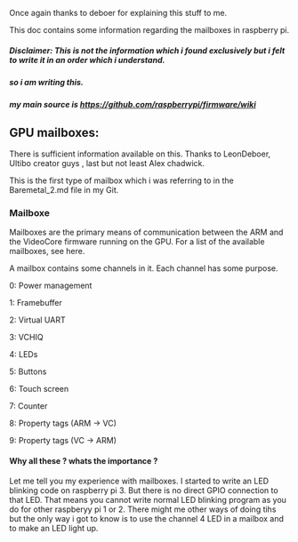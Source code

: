 Once again thanks to deboer for explaining this stuff to me. 

This doc contains some information regarding the mailboxes in raspberry pi.
##### Disclaimer: This is not the information which i found exclusively but i felt to write it in an order which i understand.
##### so i am writing this. 
##### my main source is https://github.com/raspberrypi/firmware/wiki

## GPU mailboxes:
There is sufficient information available on this. Thanks to LeonDeboer, Ultibo creator guys , last but not least Alex chadwick.

This is the first type of mailbox which i was referring to in the Baremetal_2.md file in my Git.
### Mailboxe
Mailboxes are the primary means of communication between the ARM and the VideoCore firmware running on the GPU. For a list of the available mailboxes, see here.

A mailbox contains some channels in it. Each channel has some purpose.

0: Power management

1: Framebuffer


2: Virtual UART


3: VCHIQ


4: LEDs

5: Buttons

6: Touch screen

7: Counter

8: Property tags (ARM -> VC)

9: Property tags (VC -> ARM)



#### Why all these ? whats the importance ? 
Let me tell you my experience with mailboxes. 
I started to write an LED blinking code on raspberry pi 3. But there is no direct GPIO connection to that LED. That means you cannot
write normal LED blinking program as you do for other raspberyy pi 1 or 2.
There might me other ways of doing tihs but the only way i got to know is to use the channel 4 LED in a mailbox and to make an LED light up. 



